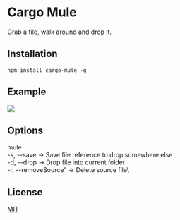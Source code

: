 # Cargo Mule

Grab a file, walk around and drop it.

## Installation

```
npm install cargo-mule -g
```

## Example

![](https://im7.ezgif.com/tmp/ezgif-7-f6bcb7a14433.gif)


## Options
mule\
-s, --save <fileName> -> Save file reference to drop somewhere else\
-d, --drop <newFileName> -> Drop file into current folder\
-r, --removeSource" -> Delete source file\
     
## License
[MIT](https://choosealicense.com/licenses/mit/)
